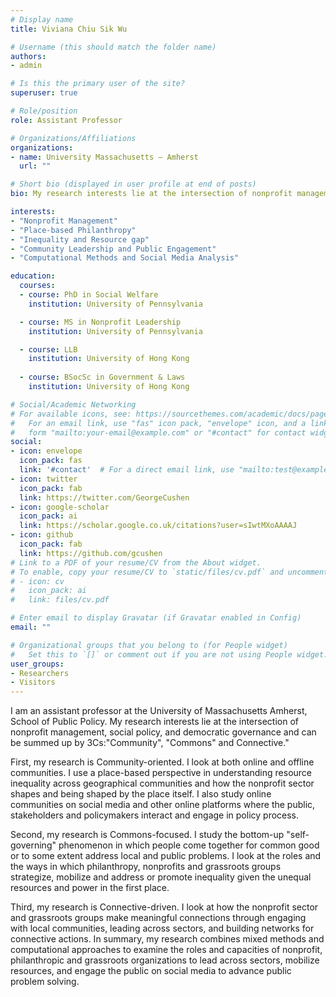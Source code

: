 ```yaml
---
# Display name
title: Viviana Chiu Sik Wu

# Username (this should match the folder name)
authors:
- admin

# Is this the primary user of the site?
superuser: true

# Role/position
role: Assistant Professor

# Organizations/Affiliations
organizations:
- name: University Massachusetts – Amherst
  url: ""

# Short bio (displayed in user profile at end of posts)
bio: My research interests lie at the intersection of nonprofit management, social policy, and democratic governance

interests:
- "Nonprofit Management"
- "Place-based Philanthropy"
- "Inequality and Resource gap"
- "Community Leadership and Public Engagement"
- "Computational Methods and Social Media Analysis"

education:
  courses:
  - course: PhD in Social Welfare
    institution: University of Pennsylvania

  - course: MS in Nonprofit Leadership
    institution: University of Pennsylvania

  - course: LLB 
    institution: University of Hong Kong
    
  - course: BSocSc in Government & Laws
    institution: University of Hong Kong

# Social/Academic Networking
# For available icons, see: https://sourcethemes.com/academic/docs/page-builder/#icons
#   For an email link, use "fas" icon pack, "envelope" icon, and a link in the
#   form "mailto:your-email@example.com" or "#contact" for contact widget.
social:
- icon: envelope
  icon_pack: fas
  link: '#contact'  # For a direct email link, use "mailto:test@example.org".
- icon: twitter
  icon_pack: fab
  link: https://twitter.com/GeorgeCushen
- icon: google-scholar
  icon_pack: ai
  link: https://scholar.google.co.uk/citations?user=sIwtMXoAAAAJ
- icon: github
  icon_pack: fab
  link: https://github.com/gcushen
# Link to a PDF of your resume/CV from the About widget.
# To enable, copy your resume/CV to `static/files/cv.pdf` and uncomment the lines below.
# - icon: cv
#   icon_pack: ai
#   link: files/cv.pdf

# Enter email to display Gravatar (if Gravatar enabled in Config)
email: ""

# Organizational groups that you belong to (for People widget)
#   Set this to `[]` or comment out if you are not using People widget.
user_groups:
- Researchers
- Visitors
---
```


I am an assistant professor at the University of Massachusetts Amherst, School of Public Policy. My research interests lie at the intersection of nonprofit management, social policy, and democratic governance and can be summed up by 3Cs:"Community", "Commons" and Connective."

First, my research is Community-oriented. I look at both online and offline communities. I use a place-based perspective in understanding resource inequality across geographical communities and how the nonprofit sector shapes and being shaped by the place itself. I also study online communities on social media and other online platforms where the public, stakeholders and policymakers interact and engage in policy process.

Second, my research is Commons-focused. I study the bottom-up "self-governing" phenomenon in which people come together for common good or to some extent address local and public problems. I look at the roles and the ways in which philanthropy, nonprofits and grassroots groups strategize, mobilize and address or promote inequality given the unequal resources and power in the first place.

Third, my research is Connective-driven. I look at how the nonprofit sector and grassroots groups make meaningful connections through engaging with local communities, leading across sectors, and building networks for connective actions.
In summary, my research combines mixed methods and computational approaches to examine the roles and capacities of nonprofit, philanthropic and grassroots organizations to lead across sectors, mobilize resources, and engage the public on social media to advance public problem solving.

